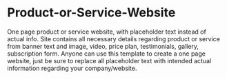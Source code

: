 # Product-or-Service-Website
One page product or service  website, with placeholder text instead of actual info. 
Site contains all necessary details regarding product or service from banner text and image, video, price plan, testimonials, gallery, subscription form.
Anyone can use this template to create a one page website, just be sure to replace all placeholder text with intended actual information regarding your company/website.
